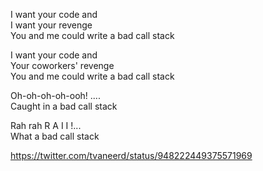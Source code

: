 I want your code and  
I want your revenge  
You and me could write a bad call stack  

I want your code and  
Your coworkers' revenge  
You and me could write a bad call stack  

Oh-oh-oh-oh-ooh! ....  
Caught in a bad call stack  

Rah rah R A I I !...  
What a bad call stack  

https://twitter.com/tvaneerd/status/948222449375571969  
